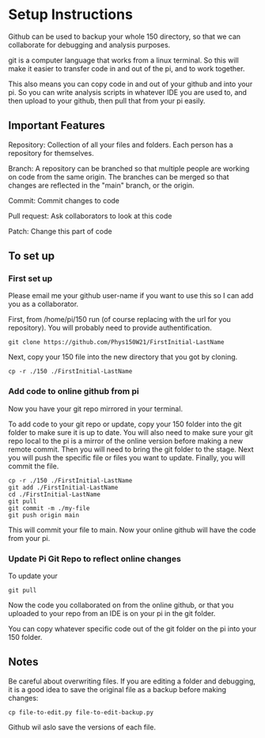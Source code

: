 # Setup Instructions 

Github can be used to backup your whole 150 directory, so that we can collaborate for debugging and analysis purposes. 

git is a computer language that works from a linux terminal. So this will make it easier to transfer code in and out of the pi, and to work together.


This also means you can copy code in and out of your github and into your pi. So you can write analysis scripts in whatever IDE you are used to, and then upload to your github, then pull that from your pi easily. 
## Important Features 

Repository: Collection of all your files and folders. Each person has a repository for themselves. 

Branch: A repository can be branched so that multiple people are working on code from the same origin. The branches can be merged so that changes are reflected in the "main" branch, or the origin.

Commit: Commit changes to code

Pull request: Ask collaborators to look at this code 

Patch: Change this part of code 

## To set up 

### First set up 
Please email me your github user-name if you want to use this so I can add you as a collaborator. 

First, from /home/pi/150 run (of course replacing with the url for you repository). You will probably need to provide authentification. 

<pre><code>git clone https://github.com/Phys150W21/FirstInitial-LastName
</code></pre>

Next, copy your 150 file into the new directory that you got by cloning. 

<pre><code>cp -r ./150 ./FirstInitial-LastName
</code></pre>

### Add code to online github from pi 

Now you have your git repo mirrored in your terminal. 

To add code to your git repo or update, copy your 150 folder into the git folder to make sure it is up to date. You will also need to make sure your git repo local to the pi is a mirror of the online version before making a new remote commit.  Then you will need to bring the git folder to the stage. Next you will push the specific file or files you want to update. Finally, you will commit the file. 
<pre><code>cp -r ./150 ./FirstInitial-LastName
git add ./FirstInitial-LastName
cd ./FirstInitial-LastName
git pull 
git commit -m ./my-file
git push origin main
</code></pre>

This will commit your file to main. Now your online github will have the code from your pi. 

### Update Pi Git Repo to reflect online changes

To update your

<pre><code>git pull
</code></pre>

Now the code you collaborated on from the online github, or that you uploaded to your repo from an IDE is on your pi in the git folder. 

You can copy whatever specific code out of the git folder on the pi into your 150 folder. 

## Notes

Be careful about overwriting files. If you are editing a folder and debugging, it is a good idea to save the original file as a backup before making changes: 

<pre><code>cp file-to-edit.py file-to-edit-backup.py
</code></pre>

Github wil aslo save the versions of each file. 
